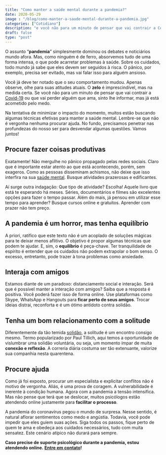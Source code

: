 ```yaml
---
title: "Como manter a saúde mental durante a pandemia?"
date: 2020-05-29
image : "/blog/como-manter-a-saude-mental-durante-a-pandemia.jpg"
categories: ["Cotidiano"]
description: "e você não para um minuto de pensar que vai contrair a Covid-19 ou que vai perder alguém que ama, é melhor ler este artigo."
draft: false
type: "post"
---
```


O assunto “**pandemia**” simplesmente dominou os debates e noticiários mundo afora. Mas, como ninguém é de ferro, absorvemos tudo de uma forma intensa, o que pode acarretar problemas à saúde. Sobre os cuidados, todo mundo já sabe que eles devem ser seguidos à risca. O pânico, por exemplo, precisa ser evitado, mas vai falar isso para alguém ansioso.

Você já deve ter notado que o seu comportamento mudou. Apenas observe, olhe para suas atitudes atuais. O **zelo** é imprescindível, mas na medida certa. Se você não para um minuto de pensar que vai contrair a [Covid-19](/como-lidar-com-a-histeria-coletiva-por-conta-da-covid-19/) ou que vai perder alguém que ama, sinto lhe informar, mas já está acometido pelo medo.

Na tentativa de minimizar o impacto do momento, muitos estão buscando algumas técnicas efetivas para manter a saúde mental. Lembre-se que não é vergonha nenhuma procurar ajuda. No fundo, precisamos penetrar nas profundezas do nosso ser para desvendar algumas questões. Vamos juntos!

## **Procure fazer coisas produtivas**

Exatamente! Não mergulhe no pânico propagado pelas redes sociais. Claro que é importante estar atento ao que está acontecendo, porém, sem exageros. Como as pessoas disseminam achismos, não deixe que isso interfira na sua [saúde mental](/12-dicas-saude-mental-quarentena/). Busque atividades prazerosas e edificantes.

Aí surge outra indagação: Que tipo de atividade? Escolha! Aquele livro que está te esperando há meses. Séries, documentários e filmes são excelentes opções para fazer o tempo passar. Além do mais, já pensou em utilizar esse tempo para aprender? Busque cursos online e gratuitos. Aprender com prazer não tem preço.

## **A pandemia é um horror, mas tenha equilíbrio**

A priori, ratifico que este texto não é um acoplado de soluções mágicas para te deixar menos aflitivo. O objetivo é propor algumas técnicas que podem te ajudar. E, sim, o **equilíbrio** é peça-chave. Ter tranquilidade de espírito é entender que os cuidados não podem extrapolar o bom senso. O excesso, entretanto, pode trazer à tona problemas como ansiedade.

## **Interaja com amigos**

Estamos diante de um paradoxo: distanciamento social e interação. Será que é possível manter a interação com amigos? Saiba que a resposta é positiva. Você poderá fazer isso de forma online. Use plataformas como Skype, WhatsApp e Hangouts para **ficar perto de seus amigos**. Trocar ideias distrai, reconforta e é um ótimo antídoto contra solidão.

## **Tenha um bom relacionamento com a solitude**

Diferentemente da tão temida [solidão](/sozinha-e-se-sentir-solitaria/), a solitude é um encontro consigo mesmo. Termo popularizado por Paul Tillich, aqui temos a oportunidade de vislumbrar uma solidão voluntária, ou seja, um momento ímpar de muita **conexão e reflexão**. A correria diária costuma ser tão extenuante, valorize sua companhia nesta quarentena.

## **Procure ajuda**

Como já foi exposto, procurar um especialista e explicitar conflitos não é motivo de vergonha. Aliás, é uma prova de coragem. A vulnerabilidade é inerente à condição humana. Agora com a pandemia a tensão intensifica. Mas não pense que terá que se deslocar, muitos psicólogos estão atendendo online justamente para **facilitar o processo**.

A pandemia do coronavírus pegou o mundo de surpresa. Nesse sentido, é natural aflorar sentimentos como medo e angústia. Todavia, você pode impedir que eles guiem suas ações. Siga todos os passos, fique perto de quem te ama e obedeça aos cuidados necessários, tudo com muita sensatez. Este cenário atípico não durará para sempre.

**Caso precise de suporte psicológico durante a pandemia, estou atendendo online.** [**Entre em contato**](/contato/)**!**